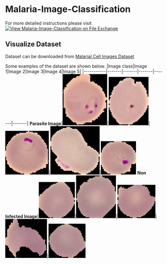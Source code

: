 # Malaria-Image-Classification
For more detailed instructions please visit [![View Malaria-Image-Classification on File Exchange](https://www.mathworks.com/matlabcentral/images/matlab-file-exchange.svg)](https://in.mathworks.com/matlabcentral/fileexchange/102114-malaria-image-classification)

## Visualize Dataset
Dataset can be downloaded from [Malarial Cell Images Dataset](https://www.kaggle.com/iarunava/cell-images-for-detecting-malaria)

Some examples of the dataset are shown below.
|Image class|Image 1|Image 2|Image 3|Image 4|Image 5|
|-----------|-------|-------|-------|-------|-------|
**Parasite Image**|![](test_images/infected/C33P1thinF_IMG_20150619_114756a_cell_179.png)|![](test_images/infected/C33P1thinF_IMG_20150619_114756a_cell_180.png)|![](test_images/infected/C33P1thinF_IMG_20150619_114756a_cell_181.png)|![](test_images/infected/C33P1thinF_IMG_20150619_114756a_cell_182.png)|![](test_images/infected/C33P1thinF_IMG_20150619_115740a_cell_162.png)
**Non Infected Image**|![](test_images/NotInfected/C1_thinF_IMG_20150604_104722_cell_9.png)|![](test_images/NotInfected/C1_thinF_IMG_20150604_104722_cell_60.png)|![](test_images/NotInfected/C1_thinF_IMG_20150604_104722_cell_15.png)|![](test_images/NotInfected/C1_thinF_IMG_20150604_104722_cell_66.png)|![](test_images/NotInfected/C1_thinF_IMG_20150604_104722_cell_73.png)
  